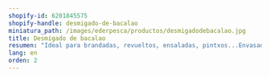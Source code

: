 ```yaml
---
shopify-id: 6201845575
shopify-handle: desmigado-de-bacalao
miniatura_path: /images/ederpesca/productos/desmigadodebacalao.jpg
title: Desmigado de bacalao
resumen: "Ideal para brandadas, revueltos, ensaladas, pintxos...Envasado: bandeja de 1 kg aprox."
lang: en
orden: 2
---
```

